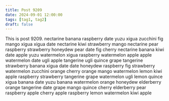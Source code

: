 ```yaml
---
title: Post 9209
date: 2024-09-01 12:00:00
tags: [tag1, tag2]
draft: false
---
```

This is post 9209.
nectarine
banana
raspberry
date
yuzu
xigua
zucchini
fig
mango
xigua
xigua
date
nectarine
kiwi
strawberry
mango
nectarine
pear
raspberry
strawberry
honeydew
pear
date
fig
cherry
nectarine
banana
kiwi
date
apple
yuzu
watermelon
xigua
raspberry
watermelon
apple
apple
watermelon
date
ugli
apple
tangerine
ugli
quince
grape
tangerine
strawberry
banana
xigua
date
date
honeydew
raspberry
fig
strawberry
watermelon
zucchini
orange
cherry
orange
mango
watermelon
lemon
kiwi
apple
raspberry
strawberry
tangerine
grape
watermelon
ugli
lemon
quince
xigua
banana
date
yuzu
banana
watermelon
orange
honeydew
elderberry
orange
tangerine
date
grape
mango
quince
cherry
elderberry
pear
raspberry
apple
cherry
apple
raspberry
lemon
watermelon
kiwi
apple

